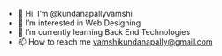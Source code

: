 - 👋 Hi, I’m @kundanapallyvamshi
- 👀 I’m interested in Web Designing
- 🌱 I’m currently learning Back End Technologies
- 📫 How to reach me vamshikundanapally@gmail.com

<!---
kundanapallyvamshi/kundanapallyvamshi is a ✨ special ✨ repository because its `README.md` (this file) appears on your GitHub profile.
You can click the Preview link to take a look at your changes.
--->
